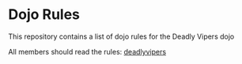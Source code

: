 Dojo Rules
==========

This repository contains a list of dojo rules for the Deadly Vipers dojo

All members should read the rules: [deadlyvipers](https://github.com/deadlyvipers)
